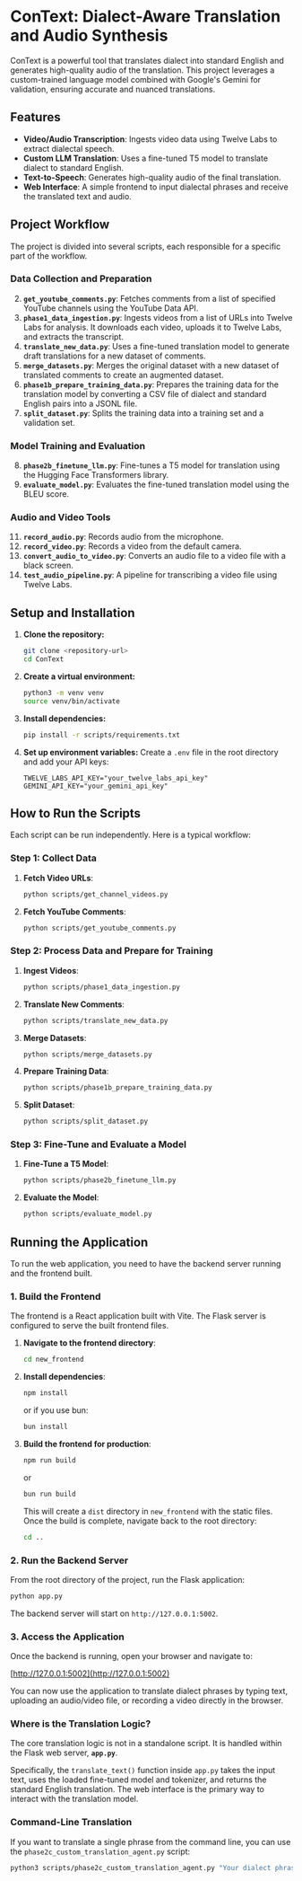 # ConText: Dialect-Aware Translation and Audio Synthesis

ConText is a powerful tool that translates dialect into standard English and generates high-quality audio of the translation. This project leverages a custom-trained language model combined with Google's Gemini for validation, ensuring accurate and nuanced translations.

## Features

-   **Video/Audio Transcription**: Ingests video data using Twelve Labs to extract dialectal speech.
-   **Custom LLM Translation**: Uses a fine-tuned T5 model to translate dialect to standard English.
-   **Text-to-Speech**: Generates high-quality audio of the final translation.
-   **Web Interface**: A simple frontend to input dialectal phrases and receive the translated text and audio.

## Project Workflow

The project is divided into several scripts, each responsible for a specific part of the workflow.

### Data Collection and Preparation

2.  **`get_youtube_comments.py`**: Fetches comments from a list of specified YouTube channels using the YouTube Data API.
3.  **`phase1_data_ingestion.py`**: Ingests videos from a list of URLs into Twelve Labs for analysis. It downloads each video, uploads it to Twelve Labs, and extracts the transcript.
4.  **`translate_new_data.py`**: Uses a fine-tuned translation model to generate draft translations for a new dataset of comments.
5.  **`merge_datasets.py`**: Merges the original dataset with a new dataset of translated comments to create an augmented dataset.
6.  **`phase1b_prepare_training_data.py`**: Prepares the training data for the translation model by converting a CSV file of dialect and standard English pairs into a JSONL file.
7.  **`split_dataset.py`**: Splits the training data into a training set and a validation set.

### Model Training and Evaluation

8.  **`phase2b_finetune_llm.py`**: Fine-tunes a T5 model for translation using the Hugging Face Transformers library.
10. **`evaluate_model.py`**: Evaluates the fine-tuned translation model using the BLEU score.

### Audio and Video Tools

11. **`record_audio.py`**: Records audio from the microphone.
12. **`record_video.py`**: Records a video from the default camera.
13. **`convert_audio_to_video.py`**: Converts an audio file to a video file with a black screen.
14. **`test_audio_pipeline.py`**: A pipeline for transcribing a video file using Twelve Labs.

## Setup and Installation

1.  **Clone the repository:**
    ```bash
    git clone <repository-url>
    cd ConText
    ```

2.  **Create a virtual environment:**
    ```bash
    python3 -m venv venv
    source venv/bin/activate
    ```

3.  **Install dependencies:**
    ```bash
    pip install -r scripts/requirements.txt
    ```

4.  **Set up environment variables:**
    Create a `.env` file in the root directory and add your API keys:
    ```
    TWELVE_LABS_API_KEY="your_twelve_labs_api_key"
    GEMINI_API_KEY="your_gemini_api_key"
    ```

## How to Run the Scripts

Each script can be run independently. Here is a typical workflow:

### Step 1: Collect Data

1.  **Fetch Video URLs**:
    ```bash
    python scripts/get_channel_videos.py
    ```
2.  **Fetch YouTube Comments**:
    ```bash
    python scripts/get_youtube_comments.py
    ```

### Step 2: Process Data and Prepare for Training

1.  **Ingest Videos**:
    ```bash
    python scripts/phase1_data_ingestion.py
    ```
2.  **Translate New Comments**:
    ```bash
    python scripts/translate_new_data.py
    ```
3.  **Merge Datasets**:
    ```bash
    python scripts/merge_datasets.py
    ```
4.  **Prepare Training Data**:
    ```bash
    python scripts/phase1b_prepare_training_data.py
    ```
5.  **Split Dataset**:
    ```bash
    python scripts/split_dataset.py
    ```

### Step 3: Fine-Tune and Evaluate a Model

1.  **Fine-Tune a T5 Model**:
    ```bash
    python scripts/phase2b_finetune_llm.py
    ```
2.  **Evaluate the Model**:
    ```bash
    python scripts/evaluate_model.py
    ```

## Running the Application

To run the web application, you need to have the backend server running and the frontend built.

### 1. Build the Frontend

The frontend is a React application built with Vite. The Flask server is configured to serve the built frontend files.

1.  **Navigate to the frontend directory**:
    ```bash
    cd new_frontend
    ```
2.  **Install dependencies**:
    ```bash
    npm install
    ```
    or if you use bun:
    ```bash
    bun install
    ```
3.  **Build the frontend for production**:
    ```bash
    npm run build
    ```
    or
    ```bash
    bun run build
    ```
    This will create a `dist` directory in `new_frontend` with the static files. Once the build is complete, navigate back to the root directory:
    ```bash
    cd ..
    ```

### 2. Run the Backend Server

From the root directory of the project, run the Flask application:

```bash
python app.py
```

The backend server will start on `http://127.0.0.1:5002`.

### 3. Access the Application

Once the backend is running, open your browser and navigate to:

[http://127.0.0.1:5002](http://127.0.0.1:5002)

You can now use the application to translate dialect phrases by typing text, uploading an audio/video file, or recording a video directly in the browser.

### Where is the Translation Logic?

The core translation logic is not in a standalone script. It is handled within the Flask web server, **`app.py`**.

Specifically, the `translate_text()` function inside `app.py` takes the input text, uses the loaded fine-tuned model and tokenizer, and returns the standard English translation. The web interface is the primary way to interact with the translation model.

### Command-Line Translation

If you want to translate a single phrase from the command line, you can use the `phase2c_custom_translation_agent.py` script:

```bash
python3 scripts/phase2c_custom_translation_agent.py "Your dialect phrase here"
